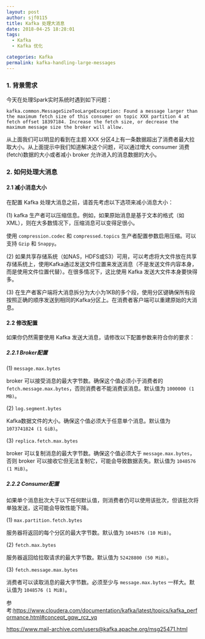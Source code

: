 ```yaml
---
layout: post
author: sjf0115
title: Kafka 处理大消息
date: 2018-04-25 18:28:01
tags:
  - Kafka
  - Kafka 优化

categories: Kafka
permalink: kafka-handling-large-messages
---
```

### 1. 背景需求

今天在处理Spark实时系统时遇到如下问题：
```
kafka.common.MessageSizeTooLargeException: Found a message larger than the maximum fetch size of this consumer on topic XXX partition 4 at fetch offset 18397184. Increase the fetch size, or decrease the maximum message size the broker will allow.
```
从上面我们可以明显的看到在主题 XXX 分区4上有一条数据超出了消费者最大拉取大小。从上面提示中我们知道解决这个问题，可以通过增大 consumer 消费(fetch)数据的大小或者减小 broker 允许进入的消息数据的大小。



### 2. 如何处理大消息

#### 2.1 减小消息大小

在配置 Kafka 处理大消息之前，请首先考虑以下选项来减小消息大小：

(1) kafka 生产者可以压缩信息。例如，如果原始消息是基于文本的格式（如XML），则在大多数情况下，压缩消息可以变得足很小。

使用 `compression.codec` 和 `compressed.topics` 生产者配置参数启用压缩。可以支持 `Gzip` 和 `Snappy`。

(2) 如果共享存储系统（如NAS，HDFS或S3）可用，可以考虑将大文件放在共享存储系统上，使用Kafka通过发送文件位置来发送消息（不是发送文件内容本身，而是使用文件位置代替）。在很多情况下，这比使用 Kafka 发送大文件本身要快得多。

(3) 在生产者客户端将大消息拆分为大小为1KB的多个段，使用分区键确保所有段按照正确的顺序发送到相同的Kafka分区上。在消费者客户端可以重建原始的大消息。

#### 2.2 修改配置

如果你仍然需要使用 Kafka 发送大消息，请修改以下配置参数来符合你的要求：

##### 2.2.1 Broker配置

(1) `message.max.bytes`

broker 可以接受消息的最大字节数。确保这个值必须小于消费者的 `fetch.message.max.bytes`，否则消费者不能消费该消息。默认值为 `1000000 (1 MB)`。

(2) `log.segment.bytes`

Kafka数据文件的大小。确保这个值必须大于任意单个消息。默认值为 `1073741824 (1 GiB)`。

(3) `replica.fetch.max.bytes`

broker 可以复制消息的最大字节数。确保这个值必须大于 `message.max.bytes`，否则 broker 可以接收它但无法复制它，可能会导致数据丢失。默认值为 `1048576 (1 MiB)`。

##### 2.2.2 Consumer配置

如果单个消息批次大于以下任何默认值，则消费者仍可以使用该批次，但该批次将单独发送，这可能会导致性能下降。

(1) `max.partition.fetch.bytes`

服务器将返回的每个分区的最大字节数。默认值为 `1048576 (10 MiB)`。

(2) `fetch.max.bytes`

服务器返回给拉取请求的最大字节数。默认值为 `52428800 (50 MiB)`。

(3) `fetch.message.max.bytes`

消费者可以读取消息的最大字节数。必须至少与 `message.max.bytes` 一样大。默认值为 `1048576 (1 MiB)`。


参考:https://www.cloudera.com/documentation/kafka/latest/topics/kafka_performance.html#concept_gqw_rcz_yq

https://www.mail-archive.com/users@kafka.apache.org/msg25471.html
